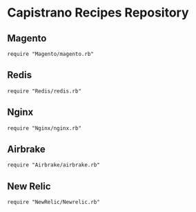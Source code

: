 Capistrano Recipes Repository
======

Magento
-----------------
`require "Magento/magento.rb"`

Redis
-----------------
`require "Redis/redis.rb"`

Nginx
-----------------
`require "Nginx/nginx.rb"`

Airbrake
-----------------
`require "Airbrake/airbrake.rb"`

New Relic
-----------------
`require "NewRelic/Newrelic.rb"`